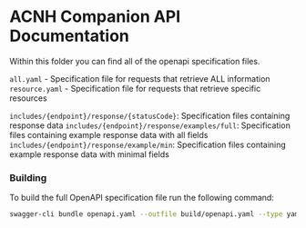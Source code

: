 # ACNH Companion API Documentation

Within this folder you can find all of the openapi specification files.

`all.yaml` - Specification file for requests that retrieve ALL information
`resource.yaml` - Specification file for requests that retrieve specific resources

`includes/{endpoint}/response/{statusCode}`: Specification files containing response data
`includes/{endpoint}/response/examples/full`: Specification files containing example response data with all fields
`includes/{endpoint}/response/example/min`: Specification files containing example response data with minimal fields

### Building

To build the full OpenAPI specification file run the following command:
```bash
swagger-cli bundle openapi.yaml --outfile build/openapi.yaml --type yaml
```
